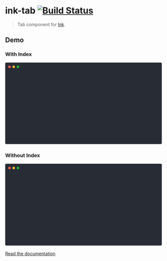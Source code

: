 # ink-tab [![Build Status](https://travis-ci.org/jdeniau/ink-tab.svg?branch=master)](https://travis-ci.org/jdeniau/ink-tab)

> Tab component for [Ink](https://github.com/vadimdemedes/ink).

## Demo

### With Index

![Demo](media/demo.svg)

### Without Index

![Demo Without Index](media/demoNoIndex.svg)

[Read the documentation](https://jdeniau.gitbook.io/ink-tab/)
